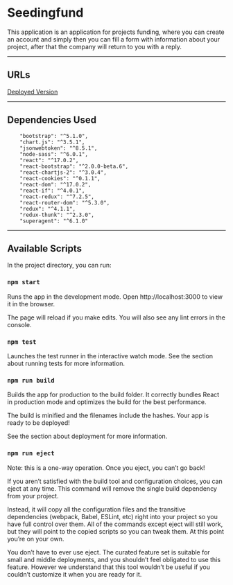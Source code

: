 # Seedingfund

This application is an application for projects funding, where you can create an account and simply then you can fill a form with information about your project, after that the company will return to you with a reply. 

<hr>

## URLs

[Deployed Version](https://bn-seedingfund.netlify.app)

<hr>

## Dependencies Used

```
    "bootstrap": "^5.1.0",
    "chart.js": "^3.5.1",
    "jsonwebtoken": "^8.5.1",
    "node-sass": "^6.0.1",
    "react": "^17.0.2",
    "react-bootstrap": "^2.0.0-beta.6",
    "react-chartjs-2": "^3.0.4",
    "react-cookies": "^0.1.1",
    "react-dom": "^17.0.2",
    "react-if": "^4.0.1",
    "react-redux": "^7.2.5",
    "react-router-dom": "^5.3.0",
    "redux": "^4.1.1",
    "redux-thunk": "^2.3.0",
    "superagent": "^6.1.0"
```

<hr>

## Available Scripts

In the project directory, you can run:

### `npm start`

Runs the app in the development mode.
Open http://localhost:3000 to view it in the browser.

The page will reload if you make edits.
You will also see any lint errors in the console.

### `npm test`

Launches the test runner in the interactive watch mode.
See the section about running tests for more information.

### `npm run build`

Builds the app for production to the build folder.
It correctly bundles React in production mode and optimizes the build for the best performance.

The build is minified and the filenames include the hashes.
Your app is ready to be deployed!

See the section about deployment for more information.

### `npm run eject`

Note: this is a one-way operation. Once you eject, you can’t go back!

If you aren’t satisfied with the build tool and configuration choices, you can eject at any time. This command will remove the single build dependency from your project.

Instead, it will copy all the configuration files and the transitive dependencies (webpack, Babel, ESLint, etc) right into your project so you have full control over them. All of the commands except eject will still work, but they will point to the copied scripts so you can tweak them. At this point you’re on your own.

You don’t have to ever use eject. The curated feature set is suitable for small and middle deployments, and you shouldn’t feel obligated to use this feature. However we understand that this tool wouldn’t be useful if you couldn’t customize it when you are ready for it.

